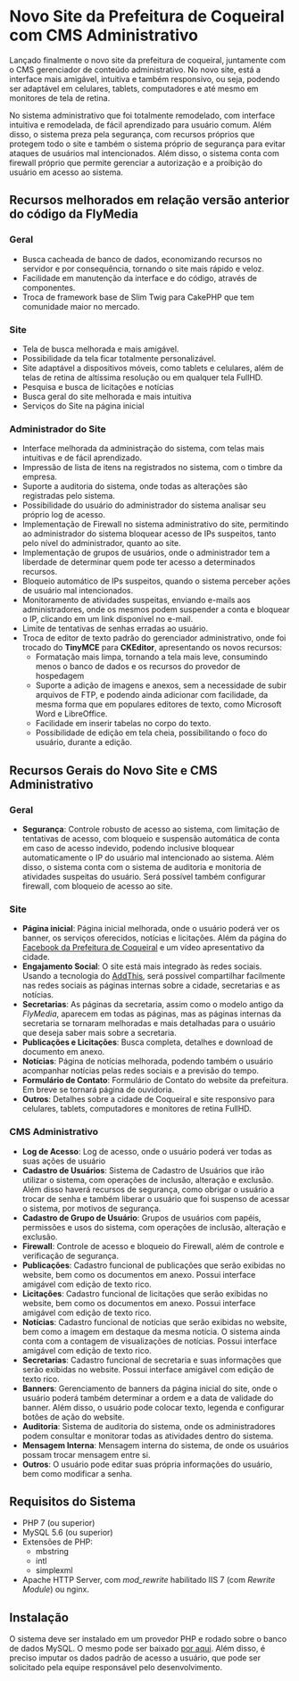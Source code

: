 # Novo Site da Prefeitura de Coqueiral com CMS Administrativo

Lançado finalmente o novo site da prefeitura de coqueiral, juntamente com o CMS gerenciador de conteúdo administrativo. No novo site, está a interface mais amigável, intuitiva e também responsivo, ou seja, podendo ser adaptável em celulares, tablets, computadores e até mesmo em monitores de tela de retina.

No sistema administrativo que foi totalmente remodelado, com interface intuitiva e remodelada, de fácil aprendizado para usuário comum. Além disso, o sistema preza pela segurança, com recursos próprios que protegem todo o site e também o sistema próprio de segurança para evitar ataques de usuários mal intencionados. Além disso, o sistema conta com firewall próprio que permite gerenciar a autorização e a proibição do usuário em acesso ao sistema. 

## Recursos melhorados em relação versão anterior do código da FlyMedia

### Geral
- Busca cacheada de banco de dados, economizando recursos no servidor e por consequência, tornando o site mais rápido e veloz.
- Facilidade em manutenção da interface e do código, através de componentes.
- Troca de framework base de Slim Twig para CakePHP que tem comunidade maior no mercado.

### Site
- Tela de busca melhorada e mais amigável.
- Possibilidade da tela ficar totalmente personalizável.
- Site adaptável a dispositivos móveis, como tablets e celulares, além de telas de retina de altíssima resolução ou em qualquer tela FullHD.
- Pesquisa e busca de licitações e notícias
- Busca geral do site melhorada e mais intuitiva
- Serviços do Site na página inicial

### Administrador do Site
- Interface melhorada da administração do sistema, com telas mais intuitivas e de fácil aprendizado.
- Impressão de lista de itens na registrados no sistema, com o timbre da empresa.
- Suporte a auditoria do sistema, onde todas as alterações são registradas pelo sistema.
- Possibilidade do usuário do administrador do sistema analisar seu próprio log de acesso.
- Implementação de Firewall no sistema administrativo do site, permitindo ao administrador do sistema bloquear acesso de IPs suspeitos, tanto pelo nível do administrador, quanto ao site.
- Implementação de grupos de usuários, onde o administrador tem a liberdade de determinar quem pode ter acesso a determinados recursos.
- Bloqueio automático de IPs suspeitos, quando o sistema perceber ações de usuário mal intencionados.
- Monitoramento de atividades suspeitas, enviando e-mails aos administradores, onde os mesmos podem suspender a conta e bloquear o IP, clicando em um link disponível no e-mail.
- Limite de tentativas de senhas erradas ao usuário.
- Troca de editor de texto padrão do gerenciador administrativo, onde foi trocado do **TinyMCE** para **CKEditor**, apresentando os novos recursos:
     - Formatação mais limpa, tornando a tela mais leve, consumindo menos o banco de dados e os recursos do provedor de hospedagem
     - Suporte a adição de imagens e anexos, sem a necessidade de subir arquivos de FTP, e podendo ainda adicionar com facilidade, da mesma forma que em populares editores de texto, como Microsoft Word e LibreOffice.
     - Facilidade em inserir tabelas no corpo do texto.
     - Possibilidade de edição em tela cheia, possibilitando o foco do usuário, durante a edição.

## Recursos Gerais do Novo Site e CMS Administrativo

### Geral

- **Segurança**: Controle robusto de acesso ao sistema, com limitação de tentativas de acesso, com bloqueio e suspensão automática de conta em caso de acesso indevido, podendo inclusive bloquear automaticamente o IP do usuário mal intencionado ao sistema. Além disso, o sistema conta com o sistema de auditoria e monitoria de atividades suspeitas do usuário. Será possível também configurar firewall, com bloqueio de acesso ao site.

### Site

- **Página inicial**: Página inicial melhorada, onde o usuário poderá ver os banner, os serviços oferecidos, notícias e licitações. Além da página do [Facebook da Prefeitura de Coqueiral](https://www.facebook.com/prefeituradecoqueiral/) e um vídeo apresentativo da cidade.
- **Engajamento Social**: O site está mais integrado às redes sociais. Usando a tecnologia do [AddThis](https://www.addthis.com/), será possível compartilhar facilmente nas redes sociais as páginas internas sobre a cidade, secretarias e as notícias.
- **Secretarias**: As páginas da secretaria, assim como o modelo antigo da *FlyMedia*, aparecem em todas as páginas, mas as páginas internas da secretaria se tornaram melhoradas e mais detalhadas para o usuário que deseja saber mais sobre a secretaria.
- **Publicações e Licitações**: Busca completa, detalhes e download de documento em anexo.
- **Notícias**: Página de notícias melhorada, podendo também o usuário acompanhar notícias pelas redes sociais e a previsão do tempo.
- **Formulário de Contato**: Formulário de Contato do website da prefeitura. Em breve se tornará página de ouvidoria.
- **Outros**: Detalhes sobre a cidade de Coqueiral e site responsivo para celulares, tablets, computadores e monitores de retina FullHD.

### CMS Administrativo

- **Log de Acesso**: Log de acesso, onde o usuário poderá ver todas as suas ações de usuário
- **Cadastro de Usuários**: Sistema de Cadastro de Usuários que irão utilizar o sistema, com operações de inclusão, alteração e exclusão. Além disso haverá recursos de segurança, como obrigar o usuário a trocar de senha e também liberar o usuário que foi suspenso de acessar o sistema, por motivos de segurança.
- **Cadastro de Grupo de Usuário**: Grupos de usuários com papéis, permissões e usos do sistema, com operações de inclusão, alteração e exclusão.
- **Firewall**: Controle de acesso e bloqueio do Firewall, além de controle e verificação de segurança.
- **Publicações**: Cadastro funcional de publicações que serão exibidas no website, bem como os documentos em anexo. Possui interface amigável com edição de texto rico.
- **Licitações**: Cadastro funcional de licitações que serão exibidas no website, bem como os documentos em anexo.  Possui interface amigável com edição de texto rico.
- **Notícias**: Cadastro funcional de notícias que serão exibidas no website, bem como a imagem em destaque da mesma notícia. O sistema ainda conta com a contagem de visualizações de notícias.  Possui interface amigável com edição de texto rico.
- **Secretarias**: Cadastro funcional de secretaria e suas informações que serão exibidas no website.  Possui interface amigável com edição de texto rico.
- **Banners**: Gerenciamento de banners da página inicial do site, onde o usuário poderá também determinar a ordem e a data de validade do banner. Além disso, o usuário pode colocar texto, legenda e configurar botões de ação do website.
- **Auditoria**: Sistema de auditoria do sistema, onde os administradores podem consultar e monitorar todas as atividades dentro do sistema.
- **Mensagem Interna**: Mensagem interna do sistema, de onde os usuários possam trocar mensagem entre si.
- **Outros**: O usuário pode editar suas própria informações do usuário, bem como modificar a senha.

## Requisitos do Sistema

- PHP 7 (ou superior)
- MySQL 5.6 (ou superior)
- Extensões de PHP:
    - mbstring
    - intl 
    - simplexml 
- Apache HTTP Server, com *mod_rewrite* habilitado IIS 7 (com *Rewrite Module*) ou nginx.

## Instalação

O sistema deve ser instalado em um provedor PHP e rodado sobre o banco de dados MySQL. O mesmo pode ser baixado [por aqui](https://github.com/coqueiralmg/site/releases). Além disso, é preciso imputar os dados padrão de acesso a usuário, que pode ser solicitado pela equipe responsável pelo desenvolvimento.

 
